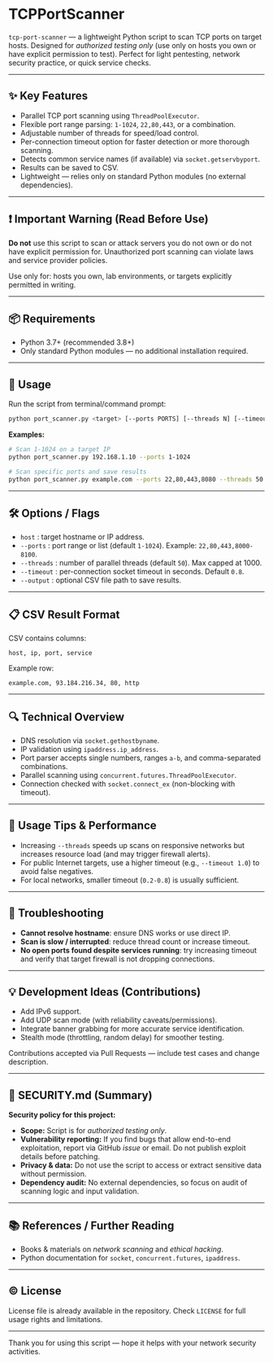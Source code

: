 # TCPPortScanner
`tcp-port-scanner` — a lightweight Python script to scan TCP ports on target hosts. Designed for *authorized testing only* (use only on hosts you own or have explicit permission to test). Perfect for light pentesting, network security practice, or quick service checks.

---

## ✨ Key Features

* Parallel TCP port scanning using `ThreadPoolExecutor`.
* Flexible port range parsing: `1-1024`, `22,80,443`, or a combination.
* Adjustable number of threads for speed/load control.
* Per-connection timeout option for faster detection or more thorough scanning.
* Detects common service names (if available) via `socket.getservbyport`.
* Results can be saved to CSV.
* Lightweight — relies only on standard Python modules (no external dependencies).

---

## ❗ Important Warning (Read Before Use)

**Do not** use this script to scan or attack servers you do not own or do not have explicit permission for. Unauthorized port scanning can violate laws and service provider policies.

Use only for: hosts you own, lab environments, or targets explicitly permitted in writing.

---

## 📦 Requirements

* Python 3.7+ (recommended 3.8+)
* Only standard Python modules — no additional installation required.

---

## 🚀 Usage

Run the script from terminal/command prompt:

```bash
python port_scanner.py <target> [--ports PORTS] [--threads N] [--timeout S] [--output file.csv]
```

**Examples:**

```bash
# Scan 1-1024 on a target IP
python port_scanner.py 192.168.1.10 --ports 1-1024

# Scan specific ports and save results
python port_scanner.py example.com --ports 22,80,443,8080 --threads 50 --timeout 1.0 --output results.csv
```

---

## 🛠️ Options / Flags

* `host` : target hostname or IP address.
* `--ports` : port range or list (default `1-1024`). Example: `22,80,443,8000-8100`.
* `--threads` : number of parallel threads (default `50`). Max capped at 1000.
* `--timeout` : per-connection socket timeout in seconds. Default `0.8`.
* `--output` : optional CSV file path to save results.

---

## 📋 CSV Result Format

CSV contains columns:

```
host, ip, port, service
```

Example row:

```
example.com, 93.184.216.34, 80, http
```

---

## 🔍 Technical Overview

* DNS resolution via `socket.gethostbyname`.
* IP validation using `ipaddress.ip_address`.
* Port parser accepts single numbers, ranges `a-b`, and comma-separated combinations.
* Parallel scanning using `concurrent.futures.ThreadPoolExecutor`.
* Connection checked with `socket.connect_ex` (non-blocking with timeout).

---

## 🧰 Usage Tips & Performance

* Increasing `--threads` speeds up scans on responsive networks but increases resource load (and may trigger firewall alerts).
* For public Internet targets, use a higher timeout (e.g., `--timeout 1.0`) to avoid false negatives.
* For local networks, smaller timeout (`0.2-0.8`) is usually sufficient.

---

## 🐞 Troubleshooting

* **Cannot resolve hostname**: ensure DNS works or use direct IP.
* **Scan is slow / interrupted**: reduce thread count or increase timeout.
* **No open ports found despite services running**: try increasing timeout and verify that target firewall is not dropping connections.

---

## 💡 Development Ideas (Contributions)

* Add IPv6 support.
* Add UDP scan mode (with reliability caveats/permissions).
* Integrate banner grabbing for more accurate service identification.
* Stealth mode (throttling, random delay) for smoother testing.

Contributions accepted via Pull Requests — include test cases and change description.

---

## 🔐 SECURITY.md (Summary)

**Security policy for this project:**

* **Scope:** Script is for *authorized testing only*.
* **Vulnerability reporting:** If you find bugs that allow end-to-end exploitation, report via GitHub *issue* or email. Do not publish exploit details before patching.
* **Privacy & data:** Do not use the script to access or extract sensitive data without permission.
* **Dependency audit:** No external dependencies, so focus on audit of scanning logic and input validation.

---

## 📚 References / Further Reading

* Books & materials on *network scanning* and *ethical hacking*.
* Python documentation for `socket`, `concurrent.futures`, `ipaddress`.

---

## © License

License file is already available in the repository. Check `LICENSE` for full usage rights and limitations.

---

Thank you for using this script — hope it helps with your network security activities.

